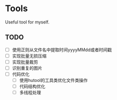 # Tools
Useful tool for myself.

## TODO

- [ ] 使用正则从文件名中提取时间yyyyMMdd或者时间戳
- [ ] 实现批量无损压缩
- [ ] 实现批量裁剪
- [ ] 识别重复的图片
- [ ] 代码优化
    - [ ] 使用hutool的工具类优化文件类操作
    - [ ] 代码结构优化
    - [ ] 多线程处理